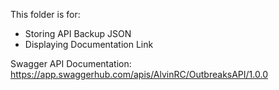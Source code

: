 This folder is for:
- Storing API Backup JSON
- Displaying Documentation Link


Swagger API Documentation: https://app.swaggerhub.com/apis/AlvinRC/OutbreaksAPI/1.0.0

